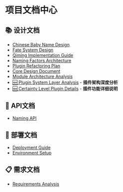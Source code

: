 # 项目文档中心

## 📚 设计文档
- [Chinese Baby Name Design](./design/Chinesebabyname项目设计文档.md)
- [Fate System Design](./design/fate项目设计及功能详解文档.md)
- [Qiming Implementation Guide](./design/qiming功能实现对照表.md)
- [Naming Factors Architecture](./design/取名因素体系与插件化架构)
- [Plugin Refactoring Plan](./design/插件化重构详细计划.md)
- [Core Design Document](./design/核心设计文档.md)
- [Module Architecture Analysis](./design/模块架构分析报告.md)
- [🆕 Plugin System Layer Analysis](./design/插件系统层级划分分析报告.md) - **插件架构深度分析**
- [🆕 Certainty Level Plugin Details](./design/确定性等级插件详细说明.md) - **插件功能详细说明**

## 🔧 API文档
- [Naming API](./api/API文档.md)

## 🚀 部署文档
- [Deployment Guide](./deployment/部署文档.md)
- [Environment Setup](./deployment/环境配置.md)

## 📋 需求文档
- [Requirements Analysis](./requirements/需求分析.md)
